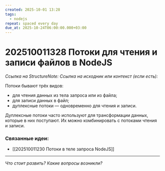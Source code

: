 ```yaml
---
created: 2025-10-01 13:28
tags:
  - nodejs
repeat: spaced every day
due_at: 2025-10-24T06:00:00.000+03:00
---
```

# 202510011328 Потоки для чтения и записи файлов в NodeJS

*Ссылка на StructureNote:*
*Ссылка на исходник или контекст (если есть):*

Потоки бывают трёх видов:

- для чтения данных из тела запроса или из файла;
- для записи данных в файл;
- дуплексные потоки — одновременно для чтения и записи.

Дуплексные потоки часто используют для трансформации данных, которые в них поступают. Их можно комбинировать с потоками чтения и записи.

### Связанные идеи:

* [[202510011230 Потоки в теле запроса NodeJS]]

---

*Что стоит развить? Какие вопросы возникли?*
